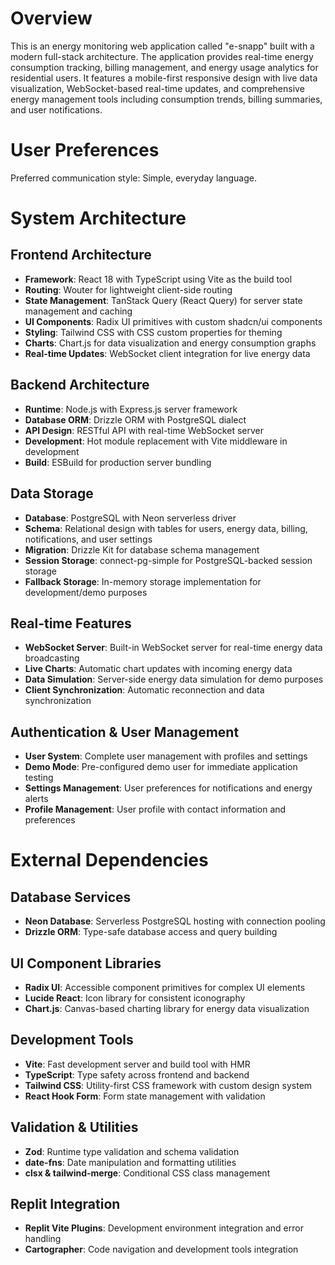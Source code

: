 # Overview

This is an energy monitoring web application called "e-snapp" built with a modern full-stack architecture. The application provides real-time energy consumption tracking, billing management, and energy usage analytics for residential users. It features a mobile-first responsive design with live data visualization, WebSocket-based real-time updates, and comprehensive energy management tools including consumption trends, billing summaries, and user notifications.

# User Preferences

Preferred communication style: Simple, everyday language.

# System Architecture

## Frontend Architecture
- **Framework**: React 18 with TypeScript using Vite as the build tool
- **Routing**: Wouter for lightweight client-side routing
- **State Management**: TanStack Query (React Query) for server state management and caching
- **UI Components**: Radix UI primitives with custom shadcn/ui components
- **Styling**: Tailwind CSS with CSS custom properties for theming
- **Charts**: Chart.js for data visualization and energy consumption graphs
- **Real-time Updates**: WebSocket client integration for live energy data

## Backend Architecture
- **Runtime**: Node.js with Express.js server framework
- **Database ORM**: Drizzle ORM with PostgreSQL dialect
- **API Design**: RESTful API with real-time WebSocket server
- **Development**: Hot module replacement with Vite middleware in development
- **Build**: ESBuild for production server bundling

## Data Storage
- **Database**: PostgreSQL with Neon serverless driver
- **Schema**: Relational design with tables for users, energy data, billing, notifications, and user settings
- **Migration**: Drizzle Kit for database schema management
- **Session Storage**: connect-pg-simple for PostgreSQL-backed session storage
- **Fallback Storage**: In-memory storage implementation for development/demo purposes

## Real-time Features
- **WebSocket Server**: Built-in WebSocket server for real-time energy data broadcasting
- **Live Charts**: Automatic chart updates with incoming energy data
- **Data Simulation**: Server-side energy data simulation for demo purposes
- **Client Synchronization**: Automatic reconnection and data synchronization

## Authentication & User Management
- **User System**: Complete user management with profiles and settings
- **Demo Mode**: Pre-configured demo user for immediate application testing
- **Settings Management**: User preferences for notifications and energy alerts
- **Profile Management**: User profile with contact information and preferences

# External Dependencies

## Database Services
- **Neon Database**: Serverless PostgreSQL hosting with connection pooling
- **Drizzle ORM**: Type-safe database access and query building

## UI Component Libraries
- **Radix UI**: Accessible component primitives for complex UI elements
- **Lucide React**: Icon library for consistent iconography
- **Chart.js**: Canvas-based charting library for energy data visualization

## Development Tools
- **Vite**: Fast development server and build tool with HMR
- **TypeScript**: Type safety across frontend and backend
- **Tailwind CSS**: Utility-first CSS framework with custom design system
- **React Hook Form**: Form state management with validation

## Validation & Utilities
- **Zod**: Runtime type validation and schema validation
- **date-fns**: Date manipulation and formatting utilities
- **clsx & tailwind-merge**: Conditional CSS class management

## Replit Integration
- **Replit Vite Plugins**: Development environment integration and error handling
- **Cartographer**: Code navigation and development tools integration